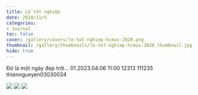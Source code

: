 ```yaml
---
title: Lễ tốt nghiệp
date: 2020/11/5
categories:
- Journal
toc: false
cover: /gallery/covers/le-tot-nghiep-hcmus-2020.png
thumbnail: /gallery/thumbnails/le-tot-nghiep-hcmus-2020_thumbnail.jpg
hide: true
---
```

Đó là một ngày đẹp trời...
01.2023.04.06 11:00
12313
111235
thienngueyen03030034
<!-- more -->
<div class="justified-gallery">

![](https://thiennguyenpro.files.wordpress.com/2021/08/1.jpg?w=1200)
![](https://thiennguyenpro.files.wordpress.com/2021/08/2.jpg?w=1200)
![](https://thiennguyenpro.files.wordpress.com/2021/08/3.jpg?w=1200)

</div>
